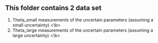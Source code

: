 ## This folder contains 2 data set 

1) Theta_small measurements of the uncertain parameters (assuming a small uncertainty) <\b>
2) Theta_large measurements of the uncertain parameters (assuming a large uncertainty) <\b>
